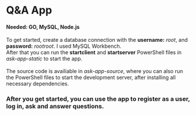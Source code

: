<h1>Q&A App</h1>
<h4>Needed: GO, MySQL, Node.js</h4>
To get started, create a database connection with the <b>username:</b> <i>root</i>, and <b>password:</b> <i>rootroot</i>. I used MySQL Workbench. <br>
After that you can run the <b>startclient</b> and <b>startserver</b> PowerShell files in <i>ask-app-static</i> to start the app.<br><br>
The source code is availiable in <i>ask-app-source</i>, where you can also run the PowerShell files to start the development server, after installing all necessary dependencies.
<br>
<h3>After you get started, you can use the app to register as a user, log in, ask and answer questions.</h3>
